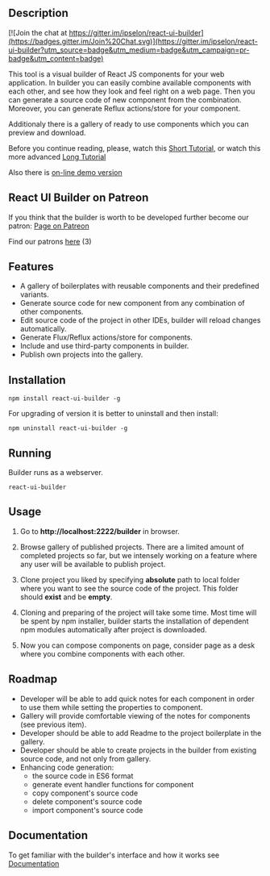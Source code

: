 Description
-----------

[![Join the chat at https://gitter.im/ipselon/react-ui-builder](https://badges.gitter.im/Join%20Chat.svg)](https://gitter.im/ipselon/react-ui-builder?utm_source=badge&utm_medium=badge&utm_campaign=pr-badge&utm_content=badge)

This tool is a visual builder of React JS components for your web application. 
In builder you can easily combine available components with each other, and see how they look and feel right on a web page.
Then you can generate a source code of new component from the combination. Moreover, you can generate Reflux actions/store for your component.

Additionaly there is a gallery of ready to use components which you can preview and download.

Before you continue reading, please, watch this [Short Tutorial](https://www.youtube.com/watch?v=yycaq9qv7us&feature=youtu.be),
or watch this more advanced [Long Tutorial](https://www.youtube.com/watch?v=5nqOFSjXKPI)

Also there is [on-line demo version](http://helmetrex.com/react-ui-builder/)

React UI Builder on Patreon
---------------------------
If you think that the builder is worth to be developed further become our patron: [Page on Patreon](https://www.patreon.com/ipselon?ty=h)

Find our patrons [here](https://github.com/ipselon/react-ui-builder/blob/master/PATRONS.md) (3)

Features
--------

* A gallery of boilerplates with reusable components and their predefined variants.
* Generate source code for new component from any combination of other components.
* Edit source code of the project in other IDEs, builder will reload changes automatically.
* Generate Flux/Reflux actions/store for components.
* Include and use third-party components in builder.
* Publish own projects into the gallery.

Installation
------------

    npm install react-ui-builder -g
    
For upgrading of version it is better to uninstall and then install:
 
    npm uninstall react-ui-builder -g


Running
-------

Builder runs as a webserver.

    react-ui-builder

Usage
-----

  1. Go to **http://localhost:2222/builder** in browser. 

  2. Browse gallery of published projects. There are a limited amount of completed projects so far, 
but we intensely working on a feature where any user will be available to publish project.

  3. Clone project you liked by specifying __absolute__ path to local folder where you want to see the source code of the project. This folder should __exist__ and be __empty__.

  4. Cloning and preparing of the project will take some time. 
Most time will be spent by npm installer, builder starts the installation of dependent npm modules automatically after project is downloaded.

  5. Now you can compose components on page, consider page as a desk where you combine components with each other. 

Roadmap
-------

* Developer will be able to add quick notes for each component in order to use them while setting the properties to component.
* Gallery will provide comfortable viewing of the notes for components (see previous item).
* Developer should be able to add Readme to the project boilerplate in the gallery.
* Developer should be able to create projects in the builder from existing source code, and not only from gallery.
* Enhancing code generation:
  * the source code in ES6 format
  * generate event handler functions for component
  * copy component's source code
  * delete component's source code
  * import component's source code

Documentation
-------------

To get familiar with the builder's interface and how it works see [Documentation](https://github.com/ipselon/react-ui-builder/tree/master/docs)
